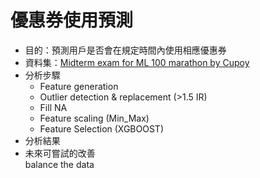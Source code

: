 # 優惠券使用預測
* 目的：預測用戶是否會在規定時間內使用相應優惠券
* 資料集：[Midterm exam for ML 100 marathon by Cupoy](https://www.kaggle.com/c/ml100marathon-02-01/data)
* 分析步驟
  * Feature generation  
  * Outlier detection & replacement (>1.5 IR) 
  * Fill NA  
  * Feature scaling   (Min_Max)
  * Feature Selection (XGBOOST)
* 分析結果  
* 未來可嘗試的改善  
  balance the data  
